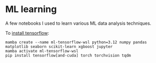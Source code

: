 # ML learning

A few notebooks I used to learn various ML data analysis techniques.


To [install tensorflow](https://www.tensorflow.org/install/pip#windows-wsl2):

```
mamba create --name ml-tensorflow-wsl python=3.12 numpy pandas matplotlib seaborn scikit-learn xgboost jupyter 
mamba activate ml-tensorflow-wsl
pip install tensorflow[and-cuda] torch torchvision tqdm
```
